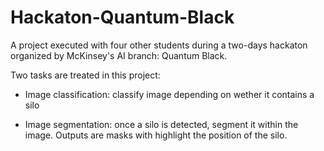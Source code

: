 # Hackaton-Quantum-Black

A project executed with four other students during a two-days hackaton organized by McKinsey's AI branch: Quantum Black.

Two tasks are treated in this project:

- Image classification: classify image depending on wether it contains a silo

- Image segmentation: once a silo is detected, segment it within the image. Outputs are masks with highlight the position of the silo.
